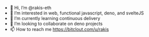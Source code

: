 - 👋 Hi, I’m @rakis-eth
- 👀 I’m interested in web, functional javascript, deno, and svelteJS
- 🌱 I’m currently learning continuous delivery
- 💞️ I’m looking to collaborate on deno projects
- 📫 How to reach me https://bitclout.com/u/rakis

<!---
rakis-eth/rakis-eth is a ✨ special ✨ repository because its `README.md` (this file) appears on your GitHub profile.
You can click the Preview link to take a look at your changes.
--->
